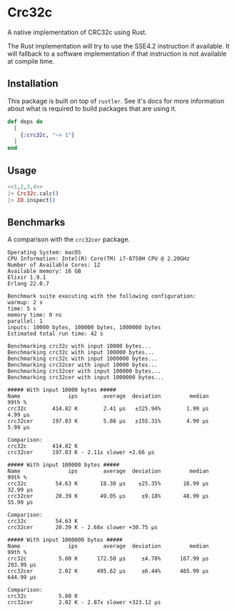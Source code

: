 # Crc32c

A native implementation of CRC32c using Rust.

The Rust implementation will try to use the SSE4.2 instruction if available. It will fallback to a software implementation if that instruction is not available at compile time.

## Installation

This package is built on top of `rustler`. See it's docs for more information about what is required to build packages that are using it.

```elixir
def deps do
  [
    {:crc32c, "~> 1"}
  ]
end
```

## Usage

```elixir
<<1,2,3,4>>
|> Crc32c.calc()
|> IO.inspect()
```

## Benchmarks

A comparison with the `crc32cer` package.

```
Operating System: macOS
CPU Information: Intel(R) Core(TM) i7-8750H CPU @ 2.20GHz
Number of Available Cores: 12
Available memory: 16 GB
Elixir 1.9.1
Erlang 22.0.7

Benchmark suite executing with the following configuration:
warmup: 2 s
time: 5 s
memory time: 0 ns
parallel: 1
inputs: 10000 bytes, 100000 bytes, 1000000 bytes
Estimated total run time: 42 s

Benchmarking crc32c with input 10000 bytes...
Benchmarking crc32c with input 100000 bytes...
Benchmarking crc32c with input 1000000 bytes...
Benchmarking crc32cer with input 10000 bytes...
Benchmarking crc32cer with input 100000 bytes...
Benchmarking crc32cer with input 1000000 bytes...

##### With input 10000 bytes #####
Name               ips        average  deviation         median         99th %
crc32c        414.82 K        2.41 μs   ±325.94%        1.99 μs        4.99 μs
crc32cer      197.03 K        5.08 μs   ±155.31%        4.99 μs        5.99 μs

Comparison:
crc32c        414.82 K
crc32cer      197.03 K - 2.11x slower +2.66 μs

##### With input 100000 bytes #####
Name               ips        average  deviation         median         99th %
crc32c         54.63 K       18.30 μs    ±25.35%       16.99 μs       32.99 μs
crc32cer       20.39 K       49.05 μs     ±9.18%       48.99 μs       55.99 μs

Comparison:
crc32c         54.63 K
crc32cer       20.39 K - 2.68x slower +30.75 μs

##### With input 1000000 bytes #####
Name               ips        average  deviation         median         99th %
crc32c          5.80 K      172.50 μs     ±4.78%      167.99 μs      203.99 μs
crc32cer        2.02 K      495.62 μs     ±6.44%      485.99 μs      644.99 μs

Comparison:
crc32c          5.80 K
crc32cer        2.02 K - 2.87x slower +323.12 μs
```

